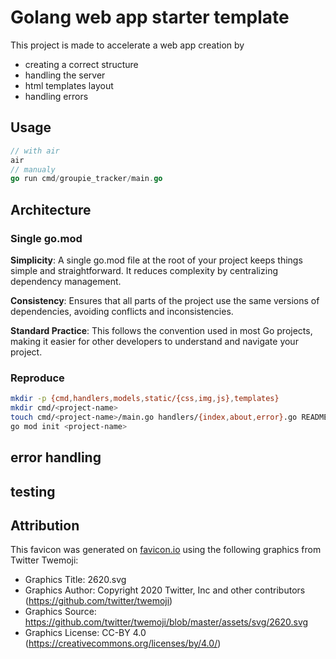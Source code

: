 # Golang web app starter template

This project is made to accelerate a web app creation by
- creating a correct structure
- handling the server
- html templates layout
- handling errors

## Usage

```go
// with air
air
// manualy
go run cmd/groupie_tracker/main.go
```

## Architecture

### Single go.mod

**Simplicity**: A single go.mod file at the root of your project keeps things simple and straightforward. It reduces complexity by centralizing dependency management.

**Consistency**: Ensures that all parts of the project use the same versions of dependencies, avoiding conflicts and inconsistencies.

**Standard Practice**: This follows the convention used in most Go projects, making it easier for other developers to understand and navigate your project.

### Reproduce

```bash
mkdir -p {cmd,handlers,models,static/{css,img,js},templates}
mkdir cmd/<project-name>
touch cmd/<project-name>/main.go handlers/{index,about,error}.go README.md static/{css/styles.css,img/about.txt} templates/{about,error,index,layout}.html
go mod init <project-name>
```

## error handling

<!-- middleware refers to a function that wraps an HTTP handler to add additional behavior before
or after the handler processes an HTTP request


The HandleError function will set the appropriate HTTP status code and render an error page with the provided message.
call HandleError directly within your HTTP handlers when you encounter an error.

The WithErrorHandling middleware uses HandleError within a defer statement to handle any panics that occur during the request processing. It logs the panic and sends an appropriate error response using HandleError. -->

## testing

<!-- not done yet -->

## Attribution

This favicon was generated on [favicon.io](https://favicon.io/) using the following graphics from Twitter Twemoji:

- Graphics Title: 2620.svg
- Graphics Author: Copyright 2020 Twitter, Inc and other contributors (https://github.com/twitter/twemoji)
- Graphics Source: https://github.com/twitter/twemoji/blob/master/assets/svg/2620.svg
- Graphics License: CC-BY 4.0 (https://creativecommons.org/licenses/by/4.0/)
